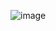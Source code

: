 ![image](https://github.com/olgasolovei/2023-zhelobkov/assets/152898488/6b4ccb2f-fdc6-4281-897e-bd64e3f91d05)
